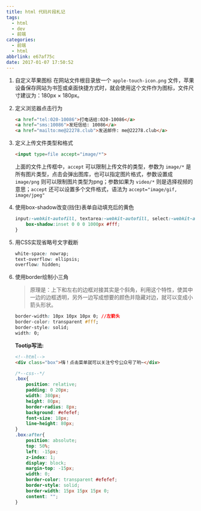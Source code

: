 ```yaml
---
title: html 代码片段札记
tags:
  - html
  - dev
  - 前端
categories:
  - 前端
  - html
abbrlink: e67af75c
date: 2017-01-07 17:50:52
---
```


1. 自定义苹果图标
    在网站文件根目录放一个 `apple-touch-icon.png` 文件，苹果设备保存网站为书签或桌面快捷方式时，就会使用这个文件作为图标，文件尺寸建议为：180px × 180px。

2. 定义浏览器点击行为
    ```html
    <a href="tel:020-10086">打电话给:020-10086</a>
    <a href="sms:10086">发短信给: 10086</a>
    <a href="mailto:me@22278.club">发送邮件: me@22278.club</a>
    ```

3. 定义上传文件类型和格式
    ```html
    <input type=file accept="image/*">
    ```

    上面的文件上传框中，`accept` 可以限制上传文件的类型，参数为 `image/*` 是所有图片类型，点击会弹出图库，也可以指定图片格式，参数设置成 `image/png` 则可以限制图片类型为png；参数如果为 `video/*` 则是选择视频的意思；`accept` 还可以设置多个文件格式，语法为 `accept="image/gif, image/jpeg"`

4. 使用box-shadow改变(挡住)表单自动填充后的黄色
    ```css
    input:-webkit-autofill, textarea:-webkit-autofill, select:-webkit-autofill{
        box-shadow:inset 0 0 0 1000px #fff;
    }
    ```

5. 用CSS实现省略号文字截断
    ```css
    white-space: nowrap;
    text-overflow: ellipsis;
    overflow: hidden;
    ```

6. 使用border绘制小三角
    > 原理是：上下和左右的边框对接其实是个斜角，利用这个特性，使其中一边的边框透明，另外一边写成想要的颜色并隐藏对边，就可以变成小箭头形状。

    ```css
    border-width: 10px 10px 10px 0; //左箭头
    border-color: transparent #fff;
    border-style: solid;
    width: 0;
    ```

    **Tootip写法:**

    ```html
    <!--html-->
    <div class="box">嗨！点击菜单就可以关注兮兮公众号了哟~</div>
    ```
    ```css
    /*--css--*/
    .box{
        position: relative;
        padding: 0 20px;
        width: 380px;
        height: 80px;
        border-radius: 8px;
        background: #efefef;
        font-size: 18px;
        line-height: 80px;
    }
    .box:after{
        position: absolute;
        top: 50%;
        left: -15px;
        z-index: 1;
        display: block;
        margin-top: -15px;
        width: 0;
        border-color: transparent #efefef;
        border-style: solid;
        border-width: 15px 15px 15px 0;
        content: "";
    }
    ```
